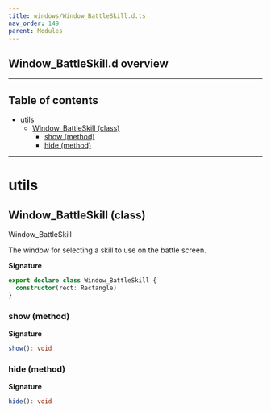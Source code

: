 ```yaml
---
title: windows/Window_BattleSkill.d.ts
nav_order: 149
parent: Modules
---
```


## Window_BattleSkill.d overview

---

<h2 class="text-delta">Table of contents</h2>

- [utils](#utils)
  - [Window_BattleSkill (class)](#window_battleskill-class)
    - [show (method)](#show-method)
    - [hide (method)](#hide-method)

---

# utils

## Window_BattleSkill (class)

Window_BattleSkill

The window for selecting a skill to use on the battle screen.

**Signature**

```ts
export declare class Window_BattleSkill {
  constructor(rect: Rectangle)
}
```

### show (method)

**Signature**

```ts
show(): void
```

### hide (method)

**Signature**

```ts
hide(): void
```
